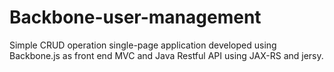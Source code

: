 Backbone-user-management
========================

Simple CRUD operation single-page application developed using Backbone.js as front end MVC and Java Restful API  using JAX-RS and jersy.
